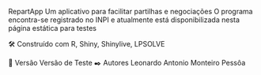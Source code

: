 RepartApp
Um aplicativo para facilitar partilhas e negociações
O programa encontra-se registrado no INPI
e atualmente está disponibilizada nesta página estática para testes

🛠️ Construído com
R, Shiny, Shinylive, LPSOLVE  


📌 Versão
Versão de Teste
✒️ Autores
Leonardo Antonio Monteiro Pessôa
